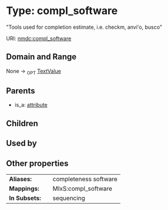 
# Type: compl_software


"Tools used for completion estimate, i.e. checkm, anvi'o, busco"

URI: [nmdc:compl_software](https://microbiomedata/meta/compl_software)


## Domain and Range

None ->  <sub>OPT</sub> [TextValue](TextValue.md)

## Parents

 *  is_a: [attribute](attribute.md)

## Children


## Used by


## Other properties

|  |  |  |
| --- | --- | --- |
| **Aliases:** | | completeness software |
| **Mappings:** | | MIxS:compl_software |
| **In Subsets:** | | sequencing |

